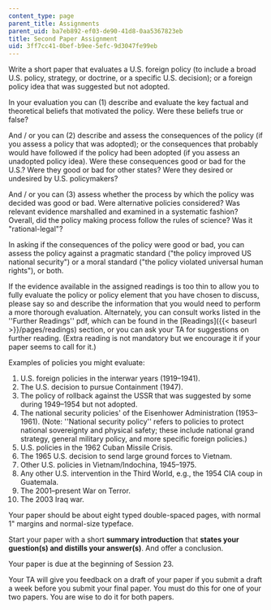 ```yaml
---
content_type: page
parent_title: Assignments
parent_uid: ba7eb892-ef03-de90-41d8-0aa5367823eb
title: Second Paper Assignment
uid: 3ff7cc41-0bef-b9ee-5efc-9d3047fe99eb
---
```


Write a short paper that evaluates a U.S. foreign policy (to include a broad U.S. policy, strategy, or doctrine, or a specific U.S. decision); or a foreign policy idea that was suggested but not adopted.

In your evaluation you can (1) describe and evaluate the key factual and theoretical beliefs that motivated the policy. Were these beliefs true or false?

And / or you can (2) describe and assess the consequences of the policy (if you assess a policy that was adopted); or the consequences that probably would have followed if the policy had been adopted (if you assess an unadopted policy idea). Were these consequences good or bad for the U.S.? Were they good or bad for other states? Were they desired or undesired by U.S. policymakers?

And / or you can (3) assess whether the process by which the policy was decided was good or bad. Were alternative policies considered? Was relevant evidence marshalled and examined in a systematic fashion? Overall, did the policy making process follow the rules of science? Was it "rational-legal"?

In asking if the consequences of the policy were good or bad, you can assess the policy against a pragmatic standard ("the policy improved US national security") or a moral standard ("the policy violated universal human rights"), or both.

If the evidence available in the assigned readings is too thin to allow you to fully evaluate the policy or policy element that you have chosen to discuss, please say so and describe the information that you would need to perform a more thorough evaluation. Alternately, you can consult works listed in the ''Further Readings'' pdf, which can be found in the [Readings]({{< baseurl >}}/pages/readings) section, or you can ask your TA for suggestions on further reading. (Extra reading is not mandatory but we encourage it if your paper seems to call for it.)

Examples of policies you might evaluate:

1.  U.S. foreign policies in the interwar years (1919–1941).
2.  The U.S. decision to pursue Containment (1947).
3.  The policy of rollback against the USSR that was suggested by some during 1949–1954 but not adopted.
4.  The national security policies' of the Eisenhower Administration (1953–1961). (Note: ''National security policy'' refers to policies to protect national sovereignty and physical safety; these include national grand strategy, general military policy, and more specific foreign policies.)
5.  U.S. policies in the 1962 Cuban Missile Crisis.
6.  The 1965 U.S. decision to send large ground forces to Vietnam.
7.  Other U.S. policies in Vietnam/Indochina, 1945–1975.
8.  Any other U.S. intervention in the Third World, e.g., the 1954 CIA coup in Guatemala.
9.  The 2001–present War on Terror.
10.  The 2003 Iraq war.

Your paper should be about eight typed double-spaced pages, with normal 1" margins and normal-size typeface.

Start your paper with a short **summary introduction** that **states your guestion(s) and distills your answer(s)**. And offer a conclusion.

Your paper is due at the beginning of Session 23.

Your TA will give you feedback on a draft of your paper if you submit a draft a week before you submit your final paper. You must do this for one of your two papers. You are wise to do it for both papers.